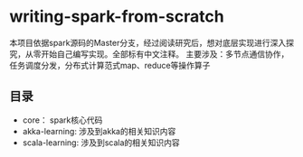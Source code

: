 # writing-spark-from-scratch

本项目依据spark源码的Master分支，经过阅读研究后，想对底层实现进行深入探究，从零开始自己编写实现。全部标有中文注释。
主要涉及：多节点通信协作，任务调度分发，分布式计算范式map、reduce等操作算子

## 目录

* core：     spark核心代码
* akka-learning:  涉及到akka的相关知识内容
* scala-learning: 涉及到scala的相关知识内容
